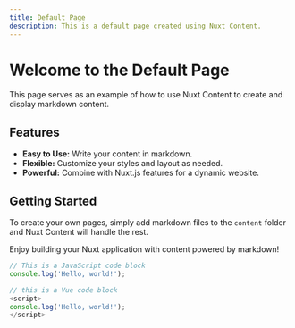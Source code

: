 ```yaml
---
title: Default Page
description: This is a default page created using Nuxt Content.
---
```


# Welcome to the Default Page

This page serves as an example of how to use Nuxt Content to create and display markdown content.

## Features

- **Easy to Use:** Write your content in markdown.
- **Flexible:** Customize your styles and layout as needed.
- **Powerful:** Combine with Nuxt.js features for a dynamic website.

## Getting Started

To create your own pages, simply add markdown files to the `content` folder and Nuxt Content will handle the rest.

Enjoy building your Nuxt application with content powered by markdown!

```js
// This is a JavaScript code block
console.log('Hello, world!');
```

```ts
// this is a Vue code block
<script>
console.log('Hello, world!');
</script>
```